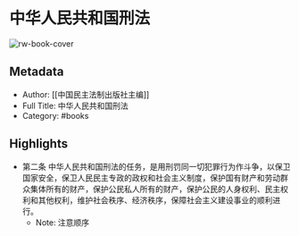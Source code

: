 # 中华人民共和国刑法

![rw-book-cover](https://cdn.weread.qq.com/weread/cover/87/YueWen_37442247/s_YueWen_37442247.jpg)

## Metadata
- Author: [[中国民主法制出版社主编]]
- Full Title: 中华人民共和国刑法
- Category: #books

## Highlights
- 第二条 中华人民共和国刑法的任务，是用刑罚同一切犯罪行为作斗争，以保卫国家安全，保卫人民民主专政的政权和社会主义制度，保护国有财产和劳动群众集体所有的财产，保护公民私人所有的财产，保护公民的人身权利、民主权利和其他权利，维护社会秩序、经济秩序，保障社会主义建设事业的顺利进行。
    - Note: 注意顺序
